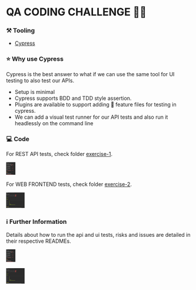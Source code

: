 # QA CODING CHALLENGE 👩‍💻

### ⚒️ Tooling

- [Cypress](https://www.cypress.io/)

### ⭐️ Why use Cypress

Cypress is the best answer to what if we can use the same tool for UI testing to also test our APIs.
  
* Setup is minimal
* Cypress supports BDD and TDD style assertion. 
* Plugins are available to support adding 🥒 feature files for testing in cypress.
* We can add a visual test runner for our API tests and also run it headlessly on the command line

### 💻 Code

For REST API tests, check folder [exercise-1](./exercise-1).

![automation-results](assets/exercise-1_results.png)


For WEB FRONTEND tests, check folder [exercise-2](./exercise-2).

![automation-results](assets/exercise-2_results.png)

### ℹ️ Further Information

Details about how to run the api and ui tests, risks and issues are detailed in their respective READMEs.

![automation-results](assets/exercise-1_results.png)

![automation-results](assets/exercise-2_results.png)
